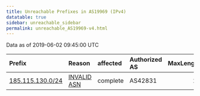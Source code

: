 ```yaml
---
title: Unreachable Prefixes in AS19969 (IPv4)
datatable: true
sidebar: unreachable_sidebar
permalink: unreachable_AS19969-v4.html
---
```


Data as of 2019-06-02 09:45:00 UTC


<div class="datatable-begin"></div>

| Prefix                                                     | Reason                                                                                                  | affected   | Authorized AS   |   MaxLength | Anchor                                         |   unreachable /24s |
|:-----------------------------------------------------------|:--------------------------------------------------------------------------------------------------------|:-----------|:----------------|------------:|:-----------------------------------------------|-------------------:|
| [185.115.130.0/24](https://stat.ripe.net/185.115.130.0/24) | [INVALID ASN](https://rpki-validator.ripe.net/announcement-preview?asn=AS19969&prefix=185.115.130.0/24) | complete   | AS42831         |          24 | [RIPE](unreachable_RIPE_NCC_RPKI_Root-v4.html) |                  1 |

<div class="datatable-end"></div>